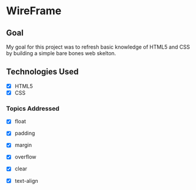 # WireFrame

## Goal
My goal for this project was to refresh basic knowledge of HTML5 and CSS by building a simple bare bones web skelton. 

## Technologies Used
- [x] HTML5
- [x] CSS

### Topics Addressed 
- [x] float
- [x] padding
- [x] margin
- [x] overflow
- [x] clear
- [x] text-align


